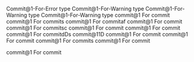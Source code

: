 Commit@1-For-Error type
Commit@1-For-Warning type
Commit@1-For-Warning type
Commit@1-For-Warning type
commit@1 For commit
commit@1 For commits
commit@1 For commitaf
commit@1 For commit
commit@1 For commitsc
commit@1 For commit
commit@1 For commit
commit@1 For commitdDs
commit@11D
commit@1 For commit
commit@1 For commit
commit@1 For commits
commit@1 For commit

commit@1 For commit
